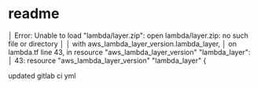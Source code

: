 # readme

│ Error: Unable to load "lambda/layer.zip": open lambda/layer.zip: no such file or directory
│ 
│   with aws_lambda_layer_version.lambda_layer,
│   on lambda.tf line 43, in resource "aws_lambda_layer_version" "lambda_layer":
│   43: resource "aws_lambda_layer_version" "lambda_layer" {


updated gitlab ci yml 